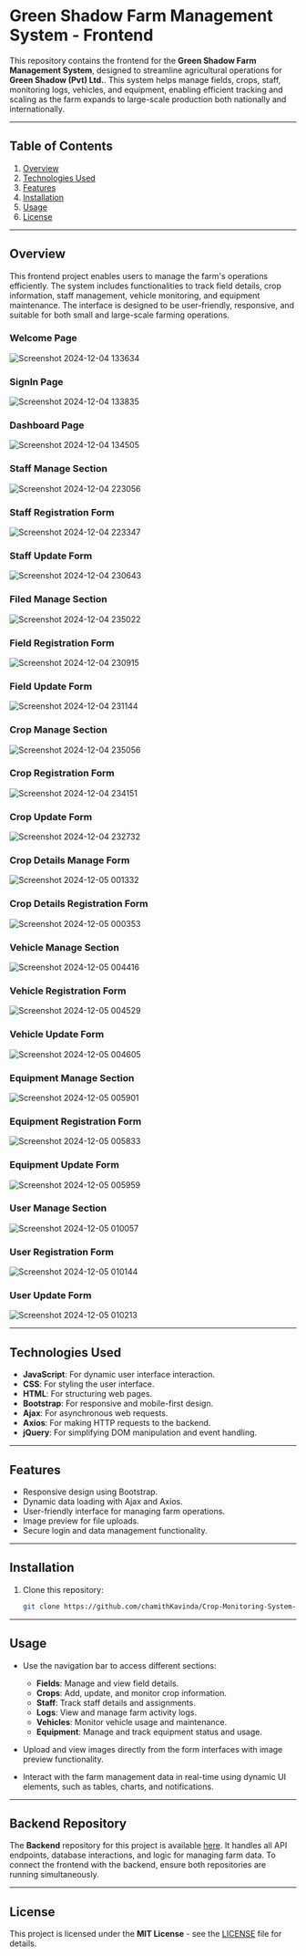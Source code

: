# Green Shadow Farm Management System - Frontend

This repository contains the frontend for the **Green Shadow Farm Management System**, designed to streamline agricultural operations for **Green Shadow (Pvt) Ltd.**. This system helps manage fields, crops, staff, monitoring logs, vehicles, and equipment, enabling efficient tracking and scaling as the farm expands to large-scale production both nationally and internationally.

---

## Table of Contents

1. [Overview](#overview)
2. [Technologies Used](#technologies-used)
3. [Features](#features)
4. [Installation](#installation)
5. [Usage](#usage)
6. [License](#license)

---

## Overview

This frontend project enables users to manage the farm's operations efficiently. The system includes functionalities to track field details, crop information, staff management, vehicle monitoring, and equipment maintenance. The interface is designed to be user-friendly, responsive, and suitable for both small and large-scale farming operations.

### Welcome Page
![Screenshot 2024-12-04 133634](https://github.com/user-attachments/assets/e1870764-57c4-47ae-a1e3-ee3289c2be4d)

### SignIn Page
![Screenshot 2024-12-04 133835](https://github.com/user-attachments/assets/6068dca5-1578-4b8b-9dfe-96378b97b8a6)

### Dashboard Page
![Screenshot 2024-12-04 134505](https://github.com/user-attachments/assets/3e342a55-2912-49bc-a2d6-d3b8c45a7a88)

### Staff Manage Section
![Screenshot 2024-12-04 223056](https://github.com/user-attachments/assets/7ef309fc-c737-4a4a-9b6c-15bf8efb7cc5)

### Staff Registration Form
![Screenshot 2024-12-04 223347](https://github.com/user-attachments/assets/f065d26e-e372-4967-8c76-b672d4135726)

### Staff Update Form
![Screenshot 2024-12-04 230643](https://github.com/user-attachments/assets/24a0d6e4-fa77-4232-a423-17b0236bc038)

### Filed Manage Section
![Screenshot 2024-12-04 235022](https://github.com/user-attachments/assets/5cd59b19-07cf-4de8-a477-53930ffd40fd)

### Field Registration Form
![Screenshot 2024-12-04 230915](https://github.com/user-attachments/assets/c3422b90-1636-4ac9-8d7e-f3ec4c00b32d)

### Field Update Form
![Screenshot 2024-12-04 231144](https://github.com/user-attachments/assets/4cb746e3-b4b0-47ff-a1d8-fbfc9dca4d60)

### Crop Manage Section
![Screenshot 2024-12-04 235056](https://github.com/user-attachments/assets/3be38a68-d7f1-4ba8-a599-61ed82f774ab)

### Crop Registration Form
![Screenshot 2024-12-04 234151](https://github.com/user-attachments/assets/1dca0191-cf0b-42bc-88c7-eee7d123750e)

### Crop Update Form
![Screenshot 2024-12-04 232732](https://github.com/user-attachments/assets/b370eb85-7d46-487a-9e8b-901954a25aaf)

### Crop Details Manage Form
![Screenshot 2024-12-05 001332](https://github.com/user-attachments/assets/9793ec3f-a933-4901-a6db-af837ec4adad)

### Crop Details Registration Form
![Screenshot 2024-12-05 000353](https://github.com/user-attachments/assets/fc36e8bb-ee21-4dbb-b6c4-056e672bf399)

### Vehicle Manage Section
![Screenshot 2024-12-05 004416](https://github.com/user-attachments/assets/96f16e84-aa89-4f7e-8271-63d95a647b3a)

### Vehicle Registration Form
![Screenshot 2024-12-05 004529](https://github.com/user-attachments/assets/b1a569e6-72fb-4c2c-80d0-93e79accaf53)

### Vehicle Update Form
![Screenshot 2024-12-05 004605](https://github.com/user-attachments/assets/a9b27a4b-0783-4c4e-933b-1f49bf800e9b)

### Equipment Manage Section
![Screenshot 2024-12-05 005901](https://github.com/user-attachments/assets/46203b7d-f82f-421f-b1cf-4c2fefc3e6f0)

### Equipment Registration Form
![Screenshot 2024-12-05 005833](https://github.com/user-attachments/assets/6a25ad7f-6ec0-4109-aa0a-08ca17894891)

### Equipment Update Form
![Screenshot 2024-12-05 005959](https://github.com/user-attachments/assets/bd4d39f3-f67f-4643-9beb-9a4c60ba477f)

### User Manage Section
![Screenshot 2024-12-05 010057](https://github.com/user-attachments/assets/f765b3da-b9f8-4402-a6c5-28e03c20b335)

### User Registration Form
![Screenshot 2024-12-05 010144](https://github.com/user-attachments/assets/4b359b65-849c-4bf3-ba1d-8aa709a74210)

### User Update Form
![Screenshot 2024-12-05 010213](https://github.com/user-attachments/assets/40f20040-e09b-45a3-9604-d41ff996c08e)

---

## Technologies Used

- **JavaScript**: For dynamic user interface interaction.
- **CSS**: For styling the user interface.
- **HTML**: For structuring web pages.
- **Bootstrap**: For responsive and mobile-first design.
- **Ajax**: For asynchronous web requests.
- **Axios**: For making HTTP requests to the backend.
- **jQuery**: For simplifying DOM manipulation and event handling.

---

## Features

- Responsive design using Bootstrap.
- Dynamic data loading with Ajax and Axios.
- User-friendly interface for managing farm operations.
- Image preview for file uploads.
- Secure login and data management functionality.

---

## Installation

1. Clone this repository:
   ```bash
   git clone https://github.com/chamithKavinda/Crop-Monitoring-System-FrontEnd

---

## Usage

- Use the navigation bar to access different sections:
  - **Fields**: Manage and view field details.
  - **Crops**: Add, update, and monitor crop information.
  - **Staff**: Track staff details and assignments.
  - **Logs**: View and manage farm activity logs.
  - **Vehicles**: Monitor vehicle usage and maintenance.
  - **Equipment**: Manage and track equipment status and usage.
  
- Upload and view images directly from the form interfaces with image preview functionality.
- Interact with the farm management data in real-time using dynamic UI elements, such as tables, charts, and notifications.

---

## Backend Repository

The **Backend** repository for this project is available [here](https://github.com/chamithKavinda/Crop-Monitoring-System-Backend). It handles all API endpoints, database interactions, and logic for managing farm data. To connect the frontend with the backend, ensure both repositories are running simultaneously.


---

## License

This project is licensed under the **MIT License** - see the [LICENSE](https://github.com/chamithKavinda/Crop-Monitoring-System-FrontEnd/blob/main/LICENSE) file for details.

   
